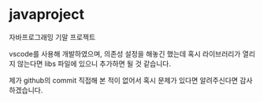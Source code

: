 # javaproject
자바프로그래밍 기말 프로젝트

vscode를 사용해 개발하였으며, 의존성 설정을 해놓긴 했는데 혹시 라이브러리가 열리지 않는다면
libs 파일에 있으니 추가하면 될 것 같습니다.

제가 github의 commit 직접해 본 적이 없어서 혹시 문제가 있다면
알려주신다면 감사하겠습니다.
